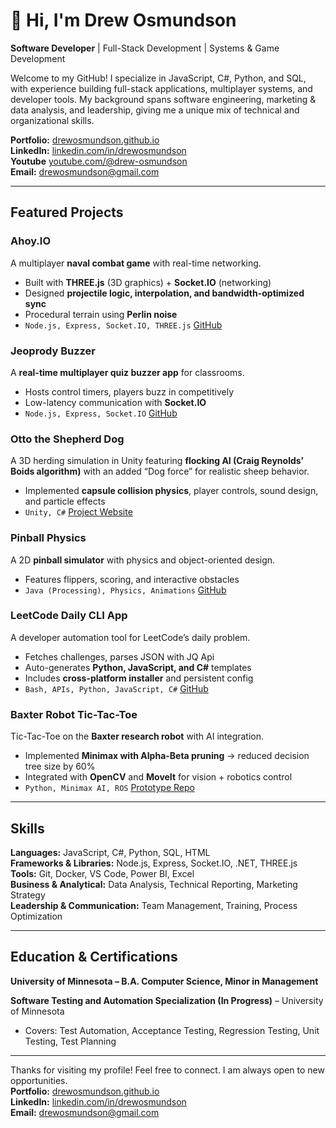 # 👋 Hi, I'm Drew Osmundson  

**Software Developer** | Full-Stack Development | Systems & Game Development  

Welcome to my GitHub! I specialize in JavaScript, C#, Python, and SQL, with experience building full-stack applications, multiplayer systems, and developer tools. My background spans software engineering, marketing & data analysis, and leadership, giving me a unique mix of technical and organizational skills.  

 **Portfolio:** [drewosmundson.github.io](https://drewosmundson.github.io)  
 **LinkedIn:** [linkedin.com/in/drewosmundson](https://linkedin.com/in/drewosmundson)  
 **Youtube**  [youtube.com/@drew-osmundson](https://www.youtube.com/@drew-osmundson)   
 **Email:** drewosmundson@gmail.com  

---

## Featured Projects

### Ahoy.IO  
A multiplayer **naval combat game** with real-time networking.  
- Built with **THREE.js** (3D graphics) + **Socket.IO** (networking)  
- Designed **projectile logic, interpolation, and bandwidth-optimized sync**  
- Procedural terrain using **Perlin noise**  
- `Node.js, Express, Socket.IO, THREE.js` [GitHub](#)  

### Jeoprody Buzzer  
A **real-time multiplayer quiz buzzer app** for classrooms.  
- Hosts control timers, players buzz in competitively  
- Low-latency communication with **Socket.IO**  
- `Node.js, Express, Socket.IO` [GitHub](#)  

### Otto the Shepherd Dog  
A 3D herding simulation in Unity featuring **flocking AI (Craig Reynolds’ Boids algorithm)** with an added “Dog force” for realistic sheep behavior.  
- Implemented **capsule collision physics**, player controls, sound design, and particle effects  
- `Unity, C#` [Project Website](#)


### Pinball Physics  
A 2D **pinball simulator** with physics and object-oriented design.  
- Features flippers, scoring, and interactive obstacles  
- `Java (Processing), Physics, Animations`
[GitHub](#)  


### LeetCode Daily CLI App  
A developer automation tool for LeetCode’s daily problem.  
- Fetches challenges, parses JSON with JQ Api  
- Auto-generates **Python, JavaScript, and C#** templates  
- Includes **cross-platform installer** and persistent config  
- `Bash, APIs, Python, JavaScript, C#` [GitHub](#)  

### Baxter Robot Tic-Tac-Toe  
Tic-Tac-Toe on the **Baxter research robot** with AI integration.  
- Implemented **Minimax with Alpha-Beta pruning** → reduced decision tree size by 60%  
- Integrated with **OpenCV** and **MoveIt** for vision + robotics control  
- `Python, Minimax AI, ROS` [Prototype Repo](#)  

---

## Skills  

**Languages:** JavaScript, C#, Python, SQL, HTML  
**Frameworks & Libraries:** Node.js, Express, Socket.IO, .NET, THREE.js  
**Tools:** Git, Docker, VS Code, Power BI, Excel  
**Business & Analytical:** Data Analysis, Technical Reporting, Marketing Strategy  
**Leadership & Communication:** Team Management, Training, Process Optimization  

---

## Education & Certifications  

**University of Minnesota – B.A. Computer Science, Minor in Management**  

**Software Testing and Automation Specialization (In Progress)** – University of Minnesota  
- Covers: Test Automation, Acceptance Testing, Regression Testing, Unit Testing, Test Planning  

---
Thanks for visiting my profile! Feel free to connect. I am always open to new opportunities.  
 **Portfolio:** [drewosmundson.github.io](https://drewosmundson.github.io)    
 **LinkedIn:** [linkedin.com/in/drewosmundson](https://linkedin.com/in/drewosmundson)  
 **Email:** drewosmundson@gmail.com  
  
